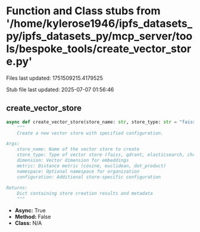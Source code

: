 # Function and Class stubs from '/home/kylerose1946/ipfs_datasets_py/ipfs_datasets_py/mcp_server/tools/bespoke_tools/create_vector_store.py'

Files last updated: 1751509215.4179525

Stub file last updated: 2025-07-07 01:56:46

## create_vector_store

```python
async def create_vector_store(store_name: str, store_type: str = "faiss", dimension: int = 768, metric: str = "cosine", namespace: Optional[str] = None, configuration: Optional[Dict[str, Any]] = None) -> Dict[str, Any]:
    """
    Create a new vector store with specified configuration.

Args:
    store_name: Name of the vector store to create
    store_type: Type of vector store (faiss, qdrant, elasticsearch, chromadb)
    dimension: Vector dimension for embeddings
    metric: Distance metric (cosine, euclidean, dot_product)
    namespace: Optional namespace for organization
    configuration: Additional store-specific configuration
    
Returns:
    Dict containing store creation results and metadata
    """
```
* **Async:** True
* **Method:** False
* **Class:** N/A
